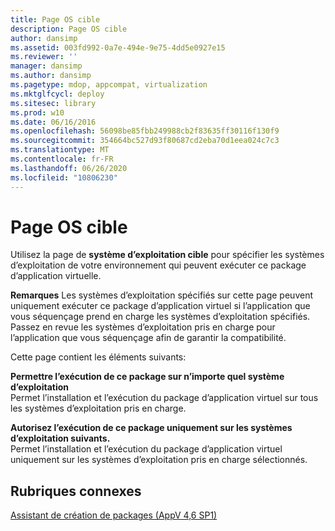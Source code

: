 ```yaml
---
title: Page OS cible
description: Page OS cible
author: dansimp
ms.assetid: 003fd992-0a7e-494e-9e75-4dd5e0927e15
ms.reviewer: ''
manager: dansimp
ms.author: dansimp
ms.pagetype: mdop, appcompat, virtualization
ms.mktglfcycl: deploy
ms.sitesec: library
ms.prod: w10
ms.date: 06/16/2016
ms.openlocfilehash: 56098be85fbb249988cb2f83635ff30116f130f9
ms.sourcegitcommit: 354664bc527d93f80687cd2eba70d1eea024c7c3
ms.translationtype: MT
ms.contentlocale: fr-FR
ms.lasthandoff: 06/26/2020
ms.locfileid: "10806230"
---
```

# Page OS cible


Utilisez la page de **système d’exploitation cible** pour spécifier les systèmes d’exploitation de votre environnement qui peuvent exécuter ce package d’application virtuelle.

**Remarques**  Les systèmes d’exploitation spécifiés sur cette page peuvent uniquement exécuter ce package d’application virtuel si l’application que vous séquençage prend en charge les systèmes d’exploitation spécifiés. Passez en revue les systèmes d’exploitation pris en charge pour l’application que vous séquençage afin de garantir la compatibilité.

 

Cette page contient les éléments suivants:

<a href="" id="allow-this-package-to-run-on-any-operating-system"></a>**Permettre l’exécution de ce package sur n’importe quel système d’exploitation**  
Permet l’installation et l’exécution du package d’application virtuel sur tous les systèmes d’exploitation pris en charge.

<a href="" id="allow-this-package-to-only-run-on-the-following-operating-systems"></a>**Autorisez l’exécution de ce package uniquement sur les systèmes d’exploitation suivants.**  
Permet l’installation et l’exécution du package d’application virtuel uniquement sur les systèmes d’exploitation pris en charge sélectionnés.

## Rubriques connexes


[Assistant de création de packages (AppV 4,6 SP1)](create-new-package-wizard---appv-46-sp1-.md)

 

 





